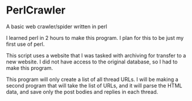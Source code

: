 # PerlCrawler
A basic web crawler/spider written in perl

I learned perl in 2 hours to make this program. I plan for this to be just my first use of perl.

This script uses a website that I was tasked with archiving for transfer to a new website. I did not have access to the original database, so I had to make this program.

This program will only create a list of all thread URLs. I will be making a second program that will take the list of URLs, and it will parse the HTML data, and save only the post bodies and replies in each thread.
